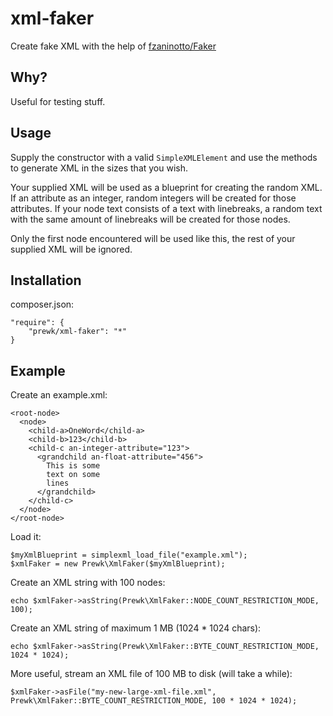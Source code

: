 xml-faker
=========

Create fake XML with the help of [fzaninotto/Faker](https://github.com/fzaninotto/Faker)

Why?
----

Useful for testing stuff.

Usage
-----

Supply the constructor with a valid `SimpleXMLElement` and use the methods to generate XML in the sizes that you wish.

Your supplied XML will be used as a blueprint for creating the random XML. If an attribute as an integer, random integers will be created for those attributes. If your node text consists of a text with linebreaks, a random text with the same amount of linebreaks will be created for those nodes.

Only the first node encountered will be used like this, the rest of your supplied XML will be ignored.

Installation
------------

composer.json:

    "require": {
        "prewk/xml-faker": "*"
    }

Example
-------

Create an example.xml:

    <root-node>
      <node>
        <child-a>OneWord</child-a>
        <child-b>123</child-b>
        <child-c an-integer-attribute="123">
          <grandchild an-float-attribute="456">
            This is some
            text on some
            lines
          </grandchild>
        </child-c>
      </node>
    </root-node>
    
Load it:

    $myXmlBlueprint = simplexml_load_file("example.xml");
    $xmlFaker = new Prewk\XmlFaker($myXmlBlueprint);

Create an XML string with 100 nodes:

    echo $xmlFaker->asString(Prewk\XmlFaker::NODE_COUNT_RESTRICTION_MODE, 100);

Create an XML string of maximum 1 MB (1024 * 1024 chars):

    echo $xmlFaker->asString(Prewk\XmlFaker::BYTE_COUNT_RESTRICTION_MODE, 1024 * 1024);
    
More useful, stream an XML file of 100 MB to disk (will take a while):

    $xmlFaker->asFile("my-new-large-xml-file.xml", Prewk\XmlFaker::BYTE_COUNT_RESTRICTION_MODE, 100 * 1024 * 1024);